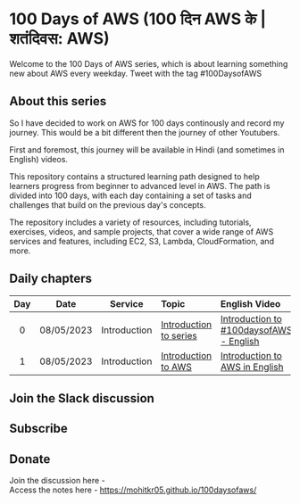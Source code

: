 # 100 Days of AWS (100 दिन AWS के | शतंदिवस: AWS)

Welcome to the 100 Days of AWS series, which is about learning something new about AWS every weekday. Tweet with the tag \#100DaysofAWS

## About this series

So I have decided to work on AWS for 100 days continously and record my journey. This would be a bit different then the journey of other Youtubers.

First and foremost, this journey will be available in Hindi (and sometimes in English) videos.

This repository contains a structured learning path designed to help learners progress from beginner to advanced level in AWS. The path is divided into 100 days, with each day containing a set of tasks and challenges that build on the previous day's concepts.

The repository includes a variety of resources, including tutorials, exercises, videos, and sample projects, that cover a wide range of AWS services and features, including EC2, S3, Lambda, CloudFormation, and more.


## Daily chapters

| Day | Date  | Service | Topic | English Video | Hindi Video  | 
|:---: | :---: | :---: | :--- | :--- | :--- |
|0|08/05/2023| Introduction | [Introduction to series](index.md) | [Introduction to #100daysofAWS - English](https://www.youtube.com/watch?v=dcJWjyEuOLA)| [Introduction to #100daysofaws - Hindi](https://www.youtube.com/watch?v=QtoXp0ylR-4) | 
|1|08/05/2023| Introduction | [Introduction to AWS](dailynotes/01_introduction/D1-Introduction-to-AWS.md) | [Introduction to AWS in English](https://www.youtube.com/watch?v=9nnk6gNMCQc) | [Introduction to AWS in Hindi](https://youtu.be/urDDqP7oUIw)  | 



## Join the Slack discussion

## 


## Subscribe

## Donate

Join the discussion here -   
Access the notes here -   https://mohitkr05.github.io/100daysofaws/
